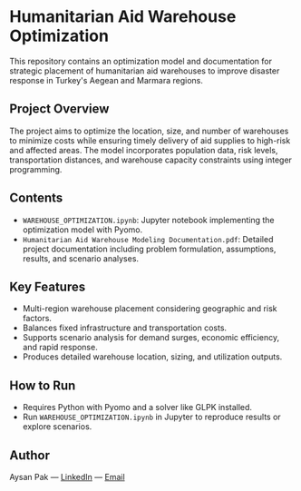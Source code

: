 # Humanitarian Aid Warehouse Optimization

This repository contains an optimization model and documentation for strategic placement of humanitarian aid warehouses to improve disaster response in Turkey's Aegean and Marmara regions.

## Project Overview
The project aims to optimize the location, size, and number of warehouses to minimize costs while ensuring timely delivery of aid supplies to high-risk and affected areas. The model incorporates population data, risk levels, transportation distances, and warehouse capacity constraints using integer programming.

## Contents
- `WAREHOUSE_OPTIMIZATION.ipynb`: Jupyter notebook implementing the optimization model with Pyomo.
- `Humanitarian Aid Warehouse Modeling Documentation.pdf`: Detailed project documentation including problem formulation, assumptions, results, and scenario analyses.

## Key Features
- Multi-region warehouse placement considering geographic and risk factors.
- Balances fixed infrastructure and transportation costs.
- Supports scenario analysis for demand surges, economic efficiency, and rapid response.
- Produces detailed warehouse location, sizing, and utilization outputs.

## How to Run
- Requires Python with Pyomo and a solver like GLPK installed.
- Run `WAREHOUSE_OPTIMIZATION.ipynb` in Jupyter to reproduce results or explore scenarios.

## Author
Aysan Pak — [LinkedIn](https://www.linkedin.com/in/aysan-pak) — [Email](mailto:aysanpakmanesh@gmail.com)


